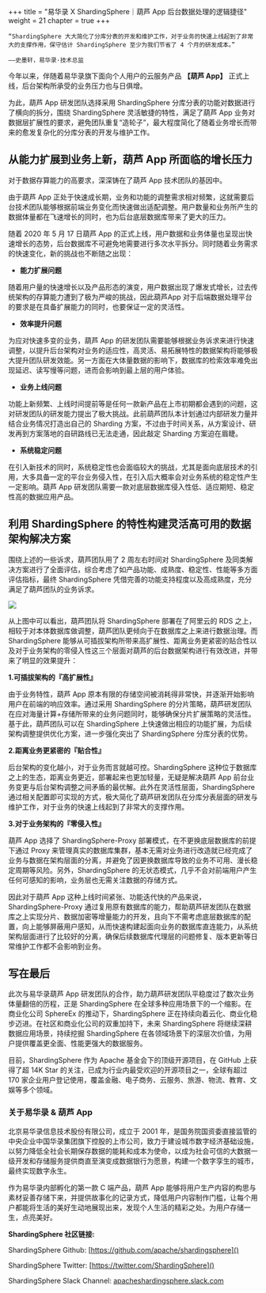 +++
title = "易华录 X ShardingSphere｜葫芦 App 后台数据处理的逻辑捷径"
weight = 21
chapter = true
+++

~~~
“ShardingSphere 大大简化了分库分表的开发和维护工作，对于业务的快速上线起到了非常大的支撑作用，保守估计 ShardingSphere 至少为我们节省了 4 个月的研发成本。”

——史墨轩，易华录·技术总监
~~~

今年以来，伴随着易华录旗下面向个人用户的云服务产品 **【葫芦 App】** 正式上线，后台架构所承受的业务压力也与日俱增。

为此，葫芦 App 研发团队选择采用 ShardingSphere 分库分表的功能对数据进行了横向的拆分，围绕 ShardingSphere 灵活敏捷的特性，满足了葫芦 App 业务对数据层扩展性的要求，避免团队重复“造轮子”，最大程度简化了随着业务增长而带来的愈发复杂化的分库分表的开发与维护工作。

## 从能力扩展到业务上新，葫芦 App 所面临的增长压力

对于数据存算能力的高要求，深深铸在了葫芦 App 技术团队的基因中。

由于葫芦 App 正处于快速成长期，业务和功能的调整需求相对频繁，这就需要后台技术团队能够根据前端业务变化而快速做出适配调整。用户数量和业务所产生的数据体量都在飞速增长的同时，也为后台底层数据库带来了更大的压力。

随着 2020 年 5 月 17 日葫芦 App 的正式上线，用户数据和业务体量也呈现出快速增长的态势，后台数据库不可避免地需要进行多次水平拆分。同时随着业务需求的快速变化，新的挑战也不断随之出现：

* **能力扩展问题**

随着用户量的快速增长以及产品形态的演变，用户数据出现了爆发式增长，过去传统架构的存算能力遭到了极为严峻的挑战，因此葫芦App 对于后端数据处理平台的要求是在具备扩展能力的同时，也要保证一定的灵活性。

* **效率提升问题**

为应对快速多变的业务，葫芦 App 的研发团队需要能够根据业务诉求来进行快速调整，以提升后台架构对业务的适应性，高灵活、易拓展特性的数据架构将能够极大提升团队研发效能。另一方面在大体量数据的影响下，数据库的检索效率难免出现延迟、读写慢等问题，进而会影响到最上层的用户体验。

* **业务上线问题**

功能上新频繁、上线时间提前等是任何一款新产品在上市初期都会遇到的问题，这对研发团队的研发能力提出了极大挑战。此前葫芦团队本计划通过内部研发力量并结合业务情况打造出自己的 Sharding 方案，不过由于时间关系，从方案设计、研发再到方案落地的自研路线已无法走通，因此敲定 Sharding 方案迫在眉睫。

* **系统稳定问题**

在引入新技术的同时，系统稳定性也会面临较大的挑战，尤其是面向底层技术的引用，大多具备一定的平台业务侵入性，在引入后大概率会对业务系统的稳定性产生一定影响。葫芦 App 研发团队需要一款对底层数据库侵入性低、适应期短、稳定性高的数据应用产品。

## 利用 ShardingSphere 的特性构建灵活高可用的数据架构解决方案

围绕上述的一些诉求，葫芦团队用了 2 周左右时间对 ShardingSphere 及同类解决方案进行了全面评估，综合考虑了如产品功能、成熟度、稳定性、性能等多方面评估指标，最终 ShardingSphere 凭借完善的功能支持程度以及高成熟度，充分满足了葫芦团队的业务诉求。

![](https://shardingsphere.apache.org/blog/img/Blog_21_img_1_a_Photo.png)

从上图中可以看出，葫芦团队将 ShardingSphere 部署在了阿里云的 RDS 之上，相较于对本体数据库做调整，葫芦团队更倾向于在数据库之上来进行数据治理。而 ShardingSphere 能够从可插拔架构所带来高扩展性、距离业务更紧密的贴合性以及对于业务架构的零侵入性这三个层面对葫芦的后台数据架构进行有效改进，并带来了明显的效果提升：

**1.可插拔架构的『高扩展性』**

由于业务特性，葫芦 App 原本有限的存储空间被消耗得非常快，并逐渐开始影响用户在前端的响应效率。通过采用 ShardingSphere 的分片策略，葫芦研发团队在应对海量计算+存储所带来的业务问题同时，能够确保分片扩展策略的灵活性。基于此，葫芦团队可以在 ShardingSphere 上快速做出相应的功能扩展，为后续架构调整提供优化方案，进一步强化突出了 ShardingSphere 分库分表的优势。

**2.距离业务更紧密的『贴合性』**

后台架构的变化越小，对于业务而言就越可控。ShardingSphere 这种位于数据库之上的生态，距离业务更近，部署起来也更加轻量，无疑是解决葫芦 App 前台业务变更与后台架构调整之间矛盾的最优解。此外在灵活性层面，ShardingSphere 通过相关配置即可实现的方式，极大简化了葫芦研发团队在分库分表层面的研发与维护工作，对于业务的快速上线起到了非常大的支撑作用。

**3.对于业务架构的『零侵入性』**

葫芦 App 选择了 ShardingSphere-Proxy 部署模式，在不更换底层数据库的前提下通过 Proxy 来管理真实的数据库集群，基本无需对业务进行改造就已经完成了业务与数据在架构层面的分离，并避免了因更换数据库导致的业务不可用、漫长稳定周期等风险。另外，ShardingSphere 的无状态模式，几乎不会对前端用户产生任何可感知的影响，业务层也无需关注数据的存储方式。

因此对于葫芦 App 这种上线时间紧张、功能迭代快的产品来说，ShardingSphere-Proxy 通过复用原有数据库的能力，帮助葫芦研发团队在数据库之上实现分片、数据加密等增量能力的开发，且向下不需考虑底层数据库的配置，向上能够屏蔽用户感知，从而快速构建起面向业务的数据库直连能力，从系统架构层面进行了比较好的分离，确保后续数据库代理层的问题修复、版本更新等日常维护工作都不会影响到业务。


## 写在最后
此次与易华录葫芦 App 研发团队的合作，助力葫芦研发团队平稳度过了数次业务体量翻倍的历程，正是 ShardingSphere 在全球多种应用场景下的一个缩影。在商业化公司 SphereEx 的推动下，ShardingSphere 正在持续向着云化、商业化稳步迈进。在社区和商业化公司的双重加持下，未来 ShardingSphere 将继续深耕数据应用场景，持续挖掘 ShardingSphere 在各领域场景下的深层次价值，为用户提供覆盖更全面、性能更强大的数据服务。

目前，ShardingSphere 作为 Apache 基金会下的顶级开源项目，在 GitHub 上获得了超 14K Star 的关注，已成为行业内最受欢迎的开源项目之一，全球有超过 170 家企业用户登记使用，覆盖金融、电子商务、云服务、旅游、物流、教育、文娱等多个领域。


### 关于易华录 & 葫芦 App

北京易华录信息技术股份有限公司，成立于 2001 年，是国务院国资委直接监管的中央企业中国华录集团旗下控股的上市公司，致力于建设城市数字经济基础设施，以努力降低全社会长期保存数据的能耗和成本为使命，以成为社会可信的大数据一级开发和存储服务提供商直至演变成数据银行为愿景，构建一个数字孪生的城市，最终实现数字永生。

作为易华录内部孵化的第一款 C 端产品，葫芦 App 能够将用户生产内容的构思与素材妥善存储下来，并提供故事化的记录方式，降低用户内容制作门槛，让每个用户都能将生活的美好生动地展现出来，发现个人生活的精彩之处。为用户存储一生，点亮美好。

**ShardingSphere 社区链接:**

ShardingSphere Github: [https://github.com/apache/shardingsphere]()

ShardingSphere Twitter: [https://twitter.com/ShardingSphere]()

ShardingSphere Slack Channel: [apacheshardingsphere.slack.com]()

